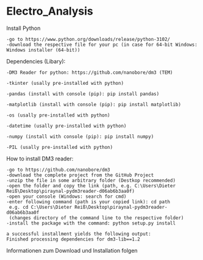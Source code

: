 # Electro_Analysis

Install Python

    -go to https://www.python.org/downloads/release/python-3102/
    -download the respective file for your pc (in case for 64-bit Windows: Windows installer (64-bit))


Dependencies (Libary):

    -DM3 Reader for python: https://github.com/nanobore/dm3 (TEM)

    -tkinter (usally pre-installed with python)

    -pandas (install with console (pip): pip install pandas)

    -matplotlib (install with console (pip): pip install matplotlib)

    -os (usally pre-installed with python)

    -datetime (usally pre-installed with python)

    -numpy (install with console (pip): pip install numpy)

    -PIL (usally pre-installed with python)


How to install DM3 reader:

    -go to https://github.com/nanobore/dm3 
    -download the complete project from the GitHub Project
    -unzip the file in some arbitrary folder (Destkop recommended)
    -open the folder and copy the link (path, e.g. C:\Users\Dieter Reiß\Desktop\piraynal-pydm3reader-d06ab6b3aa0f) 
    -open your console (Windows: search for cmd)
    -enter following command (path is your copied link): cd path  
     e.g. cd C:\Users\Dieter Reiß\Desktop\piraynal-pydm3reader-d06ab6b3aa0f
     (changes directory of the command line to the respective folder)
    -install the package with the command: python setup.py install
    
    a successful installment yields the following output:
    Finished processing dependencies for dm3-lib==1.2
    


Informationen zum Download und Installation folgen
